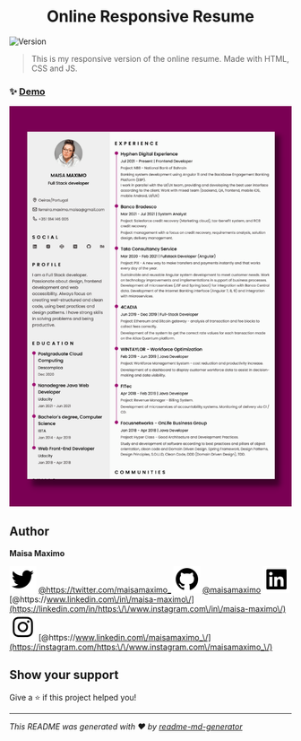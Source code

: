 <h1 align="center">Online Responsive Resume</h1>
<p>
  <img alt="Version" src="https://img.shields.io/badge/version-0.0.1-blue.svg?cacheSeconds=2592000" />
  <a href="https://twitter.com/https:\/\/twitter.com\/maisamaximo\_" target="_blank">
  </a>
</p>

> This is my responsive version of the online resume. Made with HTML, CSS and JS.

### ✨ [Demo](https://maisamaximo.com/)

![](/assets/img/design.png)

## Author

**Maisa Maximo**

![](/assets/bxl-twitter.svg) [@https:\/\/twitter.com\/maisamaximo\_](https://twitter.com/https:\/\/twitter.com\/maisamaximo\_)
![](/assets/bxl-github.svg) [@maisamaximo](https://github.com/maisamaximo)
![](/assets/bxl-linkedin-square.svg) [@https:\/\/www.linkedin.com\/in\/maisa-maximo\/](https://linkedin.com/in/https:\/\/www.instagram.com\/in\/maisa-maximo\/)
![](/assets/bxl-instagram.svg) [@https:\/\/www.linkedin.com\/maisamaximo_\/](https://instagram.com/https:\/\/www.instagram.com\/maisamaximo_\/)

## Show your support

Give a ⭐️ if this project helped you!

***
_This README was generated with ❤️  by [readme-md-generator](https://github.com/kefranabg/readme-md-generator)_